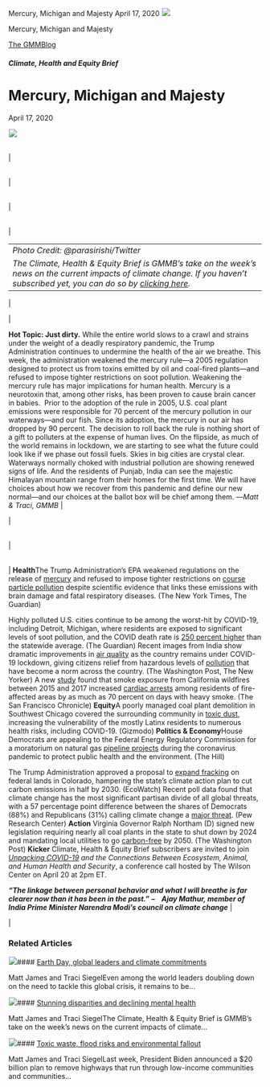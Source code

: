 



Mercury, Michigan and Majesty
April 17, 2020
![](data:image/gif;base64,R0lGODlhAQABAAAAACH5BAEKAAEALAAAAAABAAEAAAICTAEAOw==)![](https://www.gmmb.com/wp-content/uploads/2020/11/04.17.jpg)



Mercury, Michigan and Majesty





 [The GMMBlog](/blog/)



##### Climate, Health and Equity Brief

 Mercury, Michigan and Majesty
=============================


April 17, 2020



![](data:image/gif;base64,R0lGODlhAQABAAAAACH5BAEKAAEALAAAAAABAAEAAAICTAEAOw==)![](https://www.gmmb.com/wp-content/uploads/2020/11/04.17-552x348.jpg) 




|  |  |  |  |  |
| --- | --- | --- | --- | --- |
| 

|  |  |  |  |
| --- | --- | --- | --- |
| 

|  |  |  |
| --- | --- | --- |
| 

|  |  |
| --- | --- |
| 

|  |
| --- |
| *Photo Credit: @parasirishi/Twitter*
*The Climate, Health & Equity Brief is GMMB’s take on the week’s news on the current impacts of climate change. If you haven’t subscribed yet, you can do so by [clicking here](https://mailchimp.us4.list-manage.com/subscribe?u=f2f8c4bdabe1a2a83f914e813&id=4a13a601e2).* |

 |

 |

**Hot Topic: Just dirty.** While the entire world slows to a crawl and strains under the weight of a deadly respiratory pandemic, the Trump Administration continues to undermine the health of the air we breathe. This week, the administration weakened the mercury rule—a 2005 regulation designed to protect us from toxins emitted by oil and coal-fired plants—and refused to impose tighter restrictions on soot pollution.
Weakening the mercury rule has major implications for human health. Mercury is a neurotoxin that, among other risks, has been proven to cause brain cancer in babies.  Prior to the adoption of the rule in 2005, U.S. coal plant emissions were responsible for 70 percent of the mercury pollution in our waterways—and our fish. Since its adoption, the mercury in our air has dropped by 90 percent. The decision to roll back the rule is nothing short of a gift to polluters at the expense of human lives.
On the flipside, as much of the world remains in lockdown, we are starting to see what the future could look like if we phase out fossil fuels. Skies in big cities are crystal clear. Waterways normally choked with industrial pollution are showing renewed signs of life. And the residents of Punjab, India can see the majestic Himalayan mountain range from their homes for the first time. We will have choices about how we recover from this pandemic and define our new normal—and our choices at the ballot box will be chief among them.
—*Matt & Traci, GMMB* |

 |




|  |  |
| --- | --- |
| 

|  |
| --- |
| 
**Health**The Trump Administration’s EPA weakened regulations on the release of [mercury](https://urldefense.proofpoint.com/v2/url?u=https-3A__mailchimp.us4.list-2Dmanage.com_track_click-3Fu-3Df2f8c4bdabe1a2a83f914e813-26id-3Dd4b75d7b4f-26e-3D0999b60087&d=DwMFaQ&c=9wxE0DgWbPxd1HCzjwN8Eaww1--ViDajIU4RXCxgSXE&r=teOBNJBFjd9WbGX18uv-G0-GiB28R_DvSCYWpADP3wU&m=A7s8nQIQGyxJSzp5fxnieYBUN6X3yKzW6YFJ_NRp5N4&s=OAROESj1mCZ-iyYW01EkrwJm5iJiQwCZu0GhpUcwH14&e=) and refused to impose tighter restrictions on [course particle pollution](https://urldefense.proofpoint.com/v2/url?u=https-3A__mailchimp.us4.list-2Dmanage.com_track_click-3Fu-3Df2f8c4bdabe1a2a83f914e813-26id-3D77340fa025-26e-3D0999b60087&d=DwMFaQ&c=9wxE0DgWbPxd1HCzjwN8Eaww1--ViDajIU4RXCxgSXE&r=teOBNJBFjd9WbGX18uv-G0-GiB28R_DvSCYWpADP3wU&m=A7s8nQIQGyxJSzp5fxnieYBUN6X3yKzW6YFJ_NRp5N4&s=kiZ_pvvqmdqzpzsdh842SDPjw1z5vdwto6qnp5yHUXY&e=) despite scientific evidence that links these emissions with brain damage and fatal respiratory diseases. (The New York Times, The Guardian)

Highly polluted U.S. cities continue to be among the worst-hit by COVID-19, including Detroit, Michigan, where residents are exposed to significant levels of soot pollution, and the COVID death rate is [250 percent higher](https://urldefense.proofpoint.com/v2/url?u=https-3A__mailchimp.us4.list-2Dmanage.com_track_click-3Fu-3Df2f8c4bdabe1a2a83f914e813-26id-3D9de2068362-26e-3D0999b60087&d=DwMFaQ&c=9wxE0DgWbPxd1HCzjwN8Eaww1--ViDajIU4RXCxgSXE&r=teOBNJBFjd9WbGX18uv-G0-GiB28R_DvSCYWpADP3wU&m=A7s8nQIQGyxJSzp5fxnieYBUN6X3yKzW6YFJ_NRp5N4&s=EnIZMuSp-gz-2be8mM1EePTqVP9gT88zD0nSNQu-NLs&e=) than the statewide average. (The Guardian)
Recent images from India show dramatic improvements in [air quality](https://urldefense.proofpoint.com/v2/url?u=https-3A__mailchimp.us4.list-2Dmanage.com_track_click-3Fu-3Df2f8c4bdabe1a2a83f914e813-26id-3D800f87f075-26e-3D0999b60087&d=DwMFaQ&c=9wxE0DgWbPxd1HCzjwN8Eaww1--ViDajIU4RXCxgSXE&r=teOBNJBFjd9WbGX18uv-G0-GiB28R_DvSCYWpADP3wU&m=A7s8nQIQGyxJSzp5fxnieYBUN6X3yKzW6YFJ_NRp5N4&s=gKut8gVwZRaIXUE9FrLL0cR_khtB4jmfqUjjcZRFoK8&e=) as the country remains under COVID-19 lockdown, giving citizens relief from hazardous levels of [pollution](https://urldefense.proofpoint.com/v2/url?u=https-3A__mailchimp.us4.list-2Dmanage.com_track_click-3Fu-3Df2f8c4bdabe1a2a83f914e813-26id-3De7f78d4107-26e-3D0999b60087&d=DwMFaQ&c=9wxE0DgWbPxd1HCzjwN8Eaww1--ViDajIU4RXCxgSXE&r=teOBNJBFjd9WbGX18uv-G0-GiB28R_DvSCYWpADP3wU&m=A7s8nQIQGyxJSzp5fxnieYBUN6X3yKzW6YFJ_NRp5N4&s=hplTbzcQDzXn0nYzaLqRwh0NONSzYVZ6YRzX0NZxwKc&e=) that have become a norm across the country. (The Washington Post, The New Yorker)
A new [study](https://urldefense.proofpoint.com/v2/url?u=https-3A__mailchimp.us4.list-2Dmanage.com_track_click-3Fu-3Df2f8c4bdabe1a2a83f914e813-26id-3D91e997c05e-26e-3D0999b60087&d=DwMFaQ&c=9wxE0DgWbPxd1HCzjwN8Eaww1--ViDajIU4RXCxgSXE&r=teOBNJBFjd9WbGX18uv-G0-GiB28R_DvSCYWpADP3wU&m=A7s8nQIQGyxJSzp5fxnieYBUN6X3yKzW6YFJ_NRp5N4&s=-LhFr-gyi91lBUnj9LohF7UhF4C4rPGPkz0pAEJ6Y-E&e=) found that smoke exposure from California wildfires between 2015 and 2017 increased [cardiac arrests](https://urldefense.proofpoint.com/v2/url?u=https-3A__mailchimp.us4.list-2Dmanage.com_track_click-3Fu-3Df2f8c4bdabe1a2a83f914e813-26id-3D145966bb5d-26e-3D0999b60087&d=DwMFaQ&c=9wxE0DgWbPxd1HCzjwN8Eaww1--ViDajIU4RXCxgSXE&r=teOBNJBFjd9WbGX18uv-G0-GiB28R_DvSCYWpADP3wU&m=A7s8nQIQGyxJSzp5fxnieYBUN6X3yKzW6YFJ_NRp5N4&s=axTPOXXyA1uYqTl3sB7q-6wATznUZm2WGDZgEyYbsq8&e=) among residents of fire-affected areas by as much as 70 percent on days with heavy smoke. (The San Francisco Chronicle)
**Equity**A poorly managed coal plant demolition in Southwest Chicago covered the surrounding community in [toxic dust](https://urldefense.proofpoint.com/v2/url?u=https-3A__mailchimp.us4.list-2Dmanage.com_track_click-3Fu-3Df2f8c4bdabe1a2a83f914e813-26id-3D105694a1aa-26e-3D0999b60087&d=DwMFaQ&c=9wxE0DgWbPxd1HCzjwN8Eaww1--ViDajIU4RXCxgSXE&r=teOBNJBFjd9WbGX18uv-G0-GiB28R_DvSCYWpADP3wU&m=A7s8nQIQGyxJSzp5fxnieYBUN6X3yKzW6YFJ_NRp5N4&s=MATWjhWd33Uv0qr-zErKO7ydSckm94WVqnMKsUcyfBs&e=), increasing the vulnerability of the mostly Latinx residents to numerous health risks, including COVID-19. (Gizmodo)
**Politics & Economy**House Democrats are appealing to the Federal Energy Regulatory Commission for a moratorium on natural gas [pipeline projects](https://urldefense.proofpoint.com/v2/url?u=https-3A__mailchimp.us4.list-2Dmanage.com_track_click-3Fu-3Df2f8c4bdabe1a2a83f914e813-26id-3Dc0334e7bb0-26e-3D0999b60087&d=DwMFaQ&c=9wxE0DgWbPxd1HCzjwN8Eaww1--ViDajIU4RXCxgSXE&r=teOBNJBFjd9WbGX18uv-G0-GiB28R_DvSCYWpADP3wU&m=A7s8nQIQGyxJSzp5fxnieYBUN6X3yKzW6YFJ_NRp5N4&s=rciOnlcFGRunSkDIUIO3xK2giWT923Q9PtUACv6ctxw&e=) during the coronavirus pandemic to protect public health and the environment. (The Hill)


The Trump Administration approved a proposal to [expand fracking](https://urldefense.proofpoint.com/v2/url?u=https-3A__mailchimp.us4.list-2Dmanage.com_track_click-3Fu-3Df2f8c4bdabe1a2a83f914e813-26id-3D275ac86075-26e-3D0999b60087&d=DwMFaQ&c=9wxE0DgWbPxd1HCzjwN8Eaww1--ViDajIU4RXCxgSXE&r=teOBNJBFjd9WbGX18uv-G0-GiB28R_DvSCYWpADP3wU&m=A7s8nQIQGyxJSzp5fxnieYBUN6X3yKzW6YFJ_NRp5N4&s=o8-muf-jzOiXgGvfUgdHK-5Jedk_cwguky_0tBbPzac&e=) on federal lands in Colorado, hampering the state’s climate action plan to cut carbon emissions in half by 2030. (EcoWatch)
Recent poll data found that climate change has the most significant partisan divide of all global threats, with a 57 percentage point difference between the shares of Democrats (88%) and Republicans (31%) calling climate change a [major threat](https://urldefense.proofpoint.com/v2/url?u=https-3A__mailchimp.us4.list-2Dmanage.com_track_click-3Fu-3Df2f8c4bdabe1a2a83f914e813-26id-3Db4326b3021-26e-3D0999b60087&d=DwMFaQ&c=9wxE0DgWbPxd1HCzjwN8Eaww1--ViDajIU4RXCxgSXE&r=teOBNJBFjd9WbGX18uv-G0-GiB28R_DvSCYWpADP3wU&m=A7s8nQIQGyxJSzp5fxnieYBUN6X3yKzW6YFJ_NRp5N4&s=dW4ATsxXrN4LlfULqoJV6zs-udCU92WvnMozPhHPPHw&e=). (Pew Research Center)
**Action**
Virginia Governor Ralph Northam (D) signed new legislation requiring nearly all coal plants in the state to shut down by 2024 and mandating local utilities to go [carbon-free](https://urldefense.proofpoint.com/v2/url?u=https-3A__mailchimp.us4.list-2Dmanage.com_track_click-3Fu-3Df2f8c4bdabe1a2a83f914e813-26id-3D07ee58e591-26e-3D0999b60087&d=DwMFaQ&c=9wxE0DgWbPxd1HCzjwN8Eaww1--ViDajIU4RXCxgSXE&r=teOBNJBFjd9WbGX18uv-G0-GiB28R_DvSCYWpADP3wU&m=A7s8nQIQGyxJSzp5fxnieYBUN6X3yKzW6YFJ_NRp5N4&s=vhrdlwe9Alt1V6XzRaVpQQVtcohNQisK1UoSDo01yzU&e=) by 2050. (The Washington Post)
**Kicker**
Climate, Health & Equity Brief subscribers are invited to join [*Unpacking COVID-19*](https://urldefense.proofpoint.com/v2/url?u=https-3A__mailchimp.us4.list-2Dmanage.com_track_click-3Fu-3Df2f8c4bdabe1a2a83f914e813-26id-3Dd52e3ed41e-26e-3D0999b60087&d=DwMFaQ&c=9wxE0DgWbPxd1HCzjwN8Eaww1--ViDajIU4RXCxgSXE&r=teOBNJBFjd9WbGX18uv-G0-GiB28R_DvSCYWpADP3wU&m=A7s8nQIQGyxJSzp5fxnieYBUN6X3yKzW6YFJ_NRp5N4&s=MMR6gpdynqPhByaaSESPut5031dX6yQtwSeRMpiXPyE&e=) *and the Connections Between Ecosystem, Animal, and Human Health and Security*, a conference call hosted by The Wilson Center on April 20 at 2pm ET.





***“The linkage between personal behavior and what I will breathe is far clearer now than it has been in the past.******”***
***–    Ajay Mathur, member of India Prime Minister Narendra Modi’s council on climate change***
 |

 |









### Related Articles

![](data:image/gif;base64,R0lGODlhAQABAAAAACH5BAEKAAEALAAAAAABAAEAAAICTAEAOw==)![](https://www.gmmb.com/wp-content/uploads/2021/04/b5197d82-9fb4-4c84-a8d9-e468348c4c67-380x200.jpg)#### [Earth Day, global leaders and climate commitments](https://www.gmmb.com/news/earth-day-global-leaders-and-climate-commitments/)

Matt James and Traci SiegelEven among the world leaders doubling down on the need to tackle this global crisis, it remains to be…

![](data:image/gif;base64,R0lGODlhAQABAAAAACH5BAEKAAEALAAAAAABAAEAAAICTAEAOw==)![](https://www.gmmb.com/wp-content/uploads/2021/04/4.16header-380x200.png)#### [Stunning disparities and declining mental health](https://www.gmmb.com/news/stunning-disparities-and-declining-mental-health/)

Matt James and Traci SiegelThe Climate, Health & Equity Brief is GMMB’s take on the week’s news on the current impacts of climate…

![](data:image/gif;base64,R0lGODlhAQABAAAAACH5BAEKAAEALAAAAAABAAEAAAICTAEAOw==)![](https://www.gmmb.com/wp-content/uploads/2021/04/Picture1-380x200.jpg)#### [Toxic waste, flood risks and environmental fallout](https://www.gmmb.com/news/toxic-waste-flood-risks-and-environmental-fallout/)

Matt James and Traci SiegelLast week, President Biden announced a $20 billion plan to remove highways that run through low-income communities and communities…




